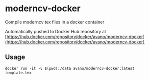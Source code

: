 # moderncv-docker
Compile moderncv tex files in a docker container

Automatically pushed to Docker Hub repository at [https://hub.docker.com/repository/docker/avano/moderncv-docker](https://hub.docker.com/repository/docker/avano/moderncv-docker)

## Usage

`docker run -it -v $(pwd):/data avano/moderncv-docker:latest template.tex`
